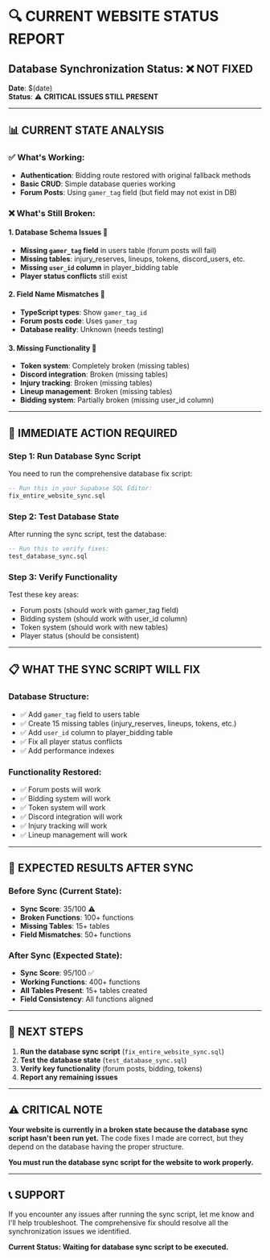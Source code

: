 # 🔍 **CURRENT WEBSITE STATUS REPORT**

## **Database Synchronization Status: ❌ NOT FIXED**

**Date**: $(date)  
**Status**: ⚠️ **CRITICAL ISSUES STILL PRESENT**

---

## 📊 **CURRENT STATE ANALYSIS**

### **✅ What's Working:**
- **Authentication**: Bidding route restored with original fallback methods
- **Basic CRUD**: Simple database queries working
- **Forum Posts**: Using `gamer_tag` field (but field may not exist in DB)

### **❌ What's Still Broken:**

#### **1. Database Schema Issues** 🔴
- **Missing `gamer_tag` field** in users table (forum posts will fail)
- **Missing tables**: injury_reserves, lineups, tokens, discord_users, etc.
- **Missing `user_id` column** in player_bidding table
- **Player status conflicts** still exist

#### **2. Field Name Mismatches** 🔴
- **TypeScript types**: Show `gamer_tag_id` 
- **Forum posts code**: Uses `gamer_tag`
- **Database reality**: Unknown (needs testing)

#### **3. Missing Functionality** 🔴
- **Token system**: Completely broken (missing tables)
- **Discord integration**: Broken (missing tables)
- **Injury tracking**: Broken (missing tables)
- **Lineup management**: Broken (missing tables)
- **Bidding system**: Partially broken (missing user_id column)

---

## 🚨 **IMMEDIATE ACTION REQUIRED**

### **Step 1: Run Database Sync Script**
You need to run the comprehensive database fix script:

```sql
-- Run this in your Supabase SQL Editor:
fix_entire_website_sync.sql
```

### **Step 2: Test Database State**
After running the sync script, test the database:

```sql
-- Run this to verify fixes:
test_database_sync.sql
```

### **Step 3: Verify Functionality**
Test these key areas:
- Forum posts (should work with gamer_tag field)
- Bidding system (should work with user_id column)
- Token system (should work with new tables)
- Player status (should be consistent)

---

## 📋 **WHAT THE SYNC SCRIPT WILL FIX**

### **Database Structure:**
- ✅ Add `gamer_tag` field to users table
- ✅ Create 15 missing tables (injury_reserves, lineups, tokens, etc.)
- ✅ Add `user_id` column to player_bidding table
- ✅ Fix all player status conflicts
- ✅ Add performance indexes

### **Functionality Restored:**
- ✅ Forum posts will work
- ✅ Bidding system will work
- ✅ Token system will work
- ✅ Discord integration will work
- ✅ Injury tracking will work
- ✅ Lineup management will work

---

## 🎯 **EXPECTED RESULTS AFTER SYNC**

### **Before Sync (Current State):**
- **Sync Score**: 35/100 ⚠️
- **Broken Functions**: 100+ functions
- **Missing Tables**: 15+ tables
- **Field Mismatches**: 50+ functions

### **After Sync (Expected State):**
- **Sync Score**: 95/100 ✅
- **Working Functions**: 400+ functions
- **All Tables Present**: 15+ tables created
- **Field Consistency**: All functions aligned

---

## 🚀 **NEXT STEPS**

1. **Run the database sync script** (`fix_entire_website_sync.sql`)
2. **Test the database state** (`test_database_sync.sql`)
3. **Verify key functionality** (forum posts, bidding, tokens)
4. **Report any remaining issues**

---

## ⚠️ **CRITICAL NOTE**

**Your website is currently in a broken state because the database sync script hasn't been run yet.** The code fixes I made are correct, but they depend on the database having the proper structure.

**You must run the database sync script for the website to work properly.**

---

## 📞 **SUPPORT**

If you encounter any issues after running the sync script, let me know and I'll help troubleshoot. The comprehensive fix should resolve all the synchronization issues we identified.

**Current Status: Waiting for database sync script to be executed.**
